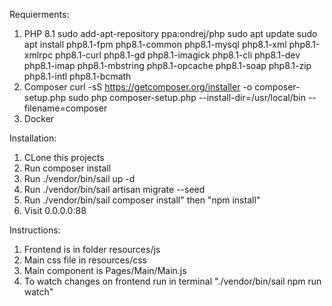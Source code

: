 Requierments:
1. PHP 8.1
   sudo add-apt-repository ppa:ondrej/php
   sudo apt update
   sudo apt install php8.1-fpm php8.1-common php8.1-mysql php8.1-xml php8.1-xmlrpc php8.1-curl php8.1-gd php8.1-imagick php8.1-cli php8.1-dev php8.1-imap    php8.1-mbstring php8.1-opcache php8.1-soap php8.1-zip php8.1-intl php8.1-bcmath
3. Composer
   curl -sS https://getcomposer.org/installer -o composer-setup.php
   sudo php composer-setup.php --install-dir=/usr/local/bin --filename=composer
5. Docker

Installation:
1. CLone this projects
2. Run composer install
3. Run ./vendor/bin/sail up -d
4. Run ./vendor/bin/sail artisan migrate --seed
5. Run ./vendor/bin/sail composer install" then "npm install"
6. Visit 0.0.0.0:88
 
Instructions:

1. Frontend is in folder resources/js
2. Main css file in resources/css
3. Main component is Pages/Main/Main.js
4. To watch changes on frontend run in terminal "./vendor/bin/sail npm run watch"


